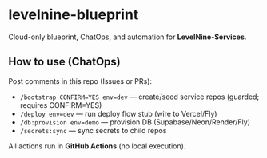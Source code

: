 # levelnine-blueprint

Cloud-only blueprint, ChatOps, and automation for **LevelNine-Services**.

## How to use (ChatOps)
Post comments in this repo (Issues or PRs):

- `/bootstrap CONFIRM=YES env=dev` — create/seed service repos (guarded; requires CONFIRM=YES)
- `/deploy env=dev` — run deploy flow stub (wire to Vercel/Fly)
- `/db:provision env=demo` — provision DB (Supabase/Neon/Render/Fly)
- `/secrets:sync` — sync secrets to child repos

All actions run in **GitHub Actions** (no local execution).
